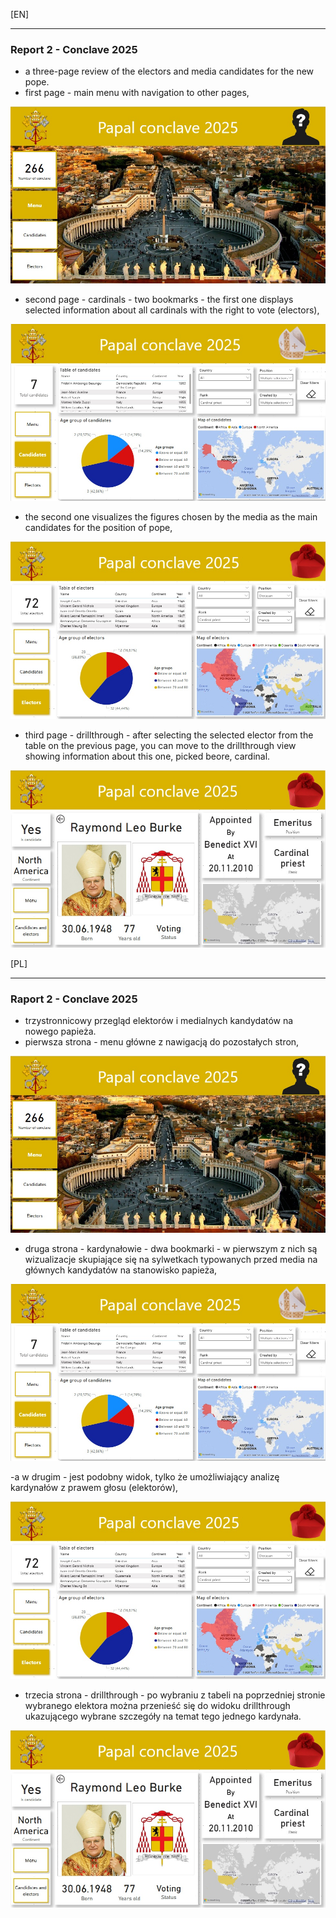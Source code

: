 [EN]
_______
### Report 2 - Conclave 2025
- a three-page review of the electors and media candidates for the new pope.
- first page - main menu with navigation to other pages,
  
![first_page](./02_Conclave_2025_MainMenu.jpg)

- second page - cardinals - two bookmarks - the first one displays selected information about all cardinals with the right to vote (electors),
  
![second_page](./03_Conclave_2025_Candidates.jpg)

- the second one visualizes the figures chosen by the media as the main candidates for the position of pope,
  
![second_page](./04_Conclave_2025_Electors.jpg)

- third page - drillthrough - after selecting the selected elector from the table on the previous page, you can move to the drillthrough view showing information about this one, picked beore, cardinal.
  
![second_page](./05_Conclave_2025_DrillThrough.jpg)

[PL]
____
### Raport 2 - Conclave 2025
- trzystronnicowy przegląd elektorów i medialnych kandydatów na nowego papieża.
- pierwsza strona - menu główne z nawigacją do pozostałych stron,
  
![first_page](./02_Conclave_2025_MainMenu.jpg)

- druga strona - kardynałowie - dwa bookmarki - w pierwszym z nich są wizualizacje skupiające się na sylwetkach typowanych przed media na głównych kandydatów na stanowisko papieża,
  
![second_page](./03_Conclave_2025_Candidates.jpg)

-a w drugim - jest podobny widok, tylko że umożliwiający analizę kardynałów z prawem głosu (elektorów),

![second_page](./04_Conclave_2025_Electors.jpg)

- trzecia strona - drillthrough - po wybraniu z tabeli na poprzedniej stronie wybranego elektora można przenieść się do widoku drillthrough ukazującego wybrane szczegóły na temat tego jednego kardynała.
  
![second_page](./05_Conclave_2025_DrillThrough.jpg)
